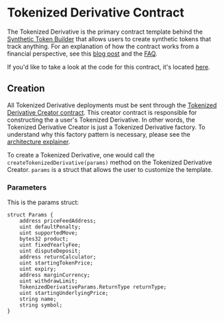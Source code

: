 # Tokenized Derivative Contract

The Tokenized Derivative is the primary contract template behind the
[Synthetic Token Builder](https://tokenbuilder.umaproject.org) that allows users to create synthetic tokens that track
anything. For an explanation of how the contract works from a financial perspective, see this
[blog post](https://medium.com/uma-project/announcing-the-uma-synthetic-token-builder-8bf37c645e94) and the
[FAQ](http://docs.google.com/document/d/1CLo02hXrcS3r5t8JeyyiT4ZyfqW0WJBgBh1lWIDghYE/).

If you'd like to take a look at the code for this contract, it's located
[here](https://github.com/UMAprotocol/protocol/blob/master/core/contracts/TokenizedDerivative.sol).

## Creation

All Tokenized Derivative deployments must be sent through the
[Tokenized Derivative Creator contract](https://github.com/UMAprotocol/protocol/blob/master/core/contracts/TokenizedDerivativeCreator.sol).
This creator contract is responsible for constructing the a user's Tokenized Derivative. In other words, the Tokenized
Derivative Creator is just a Tokenized Derivative factory. To understand why this factory pattern is necessary, please
see the [architecture explainer](./architecture.md).

To create a Tokenized Derivative, one would call the `createTokenizedDerivative(params)` method on the Tokenized
Derivative Creator. `params` is a struct that allows the user to customize the template.

### Parameters

This is the params struct:

```solidity
struct Params {
    address priceFeedAddress;
    uint defaultPenalty;
    uint supportedMove;
    bytes32 product;
    uint fixedYearlyFee;
    uint disputeDeposit;
    address returnCalculator;
    uint startingTokenPrice;
    uint expiry;
    address marginCurrency;
    uint withdrawLimit;
    TokenizedDerivativeParams.ReturnType returnType;
    uint startingUnderlyingPrice;
    string name;
    string symbol;
}
```
